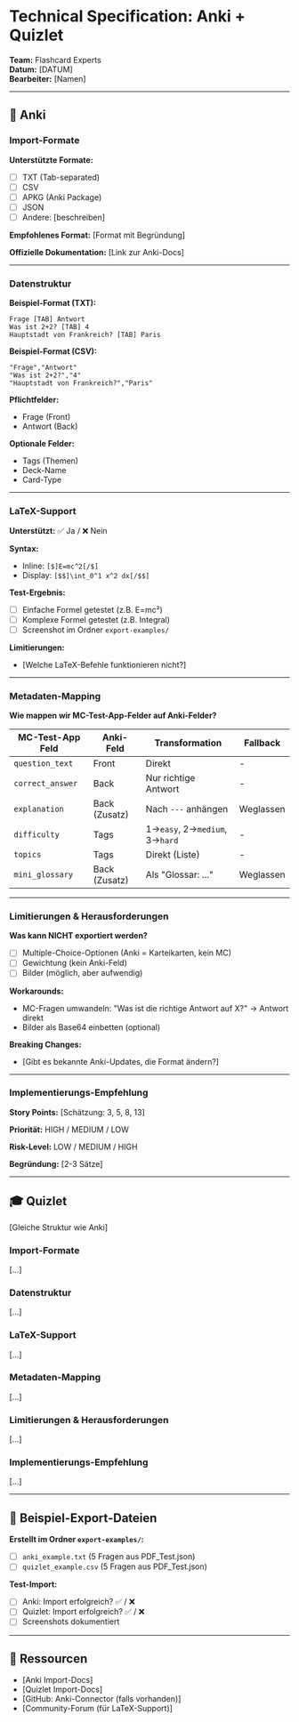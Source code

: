 # Technical Specification: Anki + Quizlet

**Team:** Flashcard Experts  
**Datum:** [DATUM]  
**Bearbeiter:** [Namen]

---

## 🎴 Anki

### Import-Formate

**Unterstützte Formate:**
- [ ] TXT (Tab-separated)
- [ ] CSV
- [ ] APKG (Anki Package)
- [ ] JSON
- [ ] Andere: [beschreiben]

**Empfohlenes Format:** [Format mit Begründung]

**Offizielle Dokumentation:** [Link zur Anki-Docs]

---

### Datenstruktur

**Beispiel-Format (TXT):**
```
Frage [TAB] Antwort
Was ist 2+2? [TAB] 4
Hauptstadt von Frankreich? [TAB] Paris
```

**Beispiel-Format (CSV):**
```csv
"Frage","Antwort"
"Was ist 2+2?","4"
"Hauptstadt von Frankreich?","Paris"
```

**Pflichtfelder:**
- Frage (Front)
- Antwort (Back)

**Optionale Felder:**
- Tags (Themen)
- Deck-Name
- Card-Type

---

### LaTeX-Support

**Unterstützt:** ✅ Ja / ❌ Nein

**Syntax:**
- Inline: `[$]E=mc^2[/$]`
- Display: `[$$]\int_0^1 x^2 dx[/$$]`

**Test-Ergebnis:**
- [ ] Einfache Formel getestet (z.B. E=mc²)
- [ ] Komplexe Formel getestet (z.B. Integral)
- [ ] Screenshot im Ordner `export-examples/`

**Limitierungen:**
- [Welche LaTeX-Befehle funktionieren nicht?]

---

### Metadaten-Mapping

**Wie mappen wir MC-Test-App-Felder auf Anki-Felder?**

| MC-Test-App Feld | Anki-Feld | Transformation | Fallback |
|------------------|-----------|----------------|----------|
| `question_text` | Front | Direkt | - |
| `correct_answer` | Back | Nur richtige Antwort | - |
| `explanation` | Back (Zusatz) | Nach `---` anhängen | Weglassen |
| `difficulty` | Tags | 1→`easy`, 2→`medium`, 3→`hard` | - |
| `topics` | Tags | Direkt (Liste) | - |
| `mini_glossary` | Back (Zusatz) | Als "Glossar: ..." | Weglassen |

---

### Limitierungen & Herausforderungen

**Was kann NICHT exportiert werden?**
- [ ] Multiple-Choice-Optionen (Anki = Karteikarten, kein MC)
- [ ] Gewichtung (kein Anki-Feld)
- [ ] Bilder (möglich, aber aufwendig)

**Workarounds:**
- MC-Fragen umwandeln: "Was ist die richtige Antwort auf X?" → Antwort direkt
- Bilder als Base64 einbetten (optional)

**Breaking Changes:**
- [Gibt es bekannte Anki-Updates, die Format ändern?]

---

### Implementierungs-Empfehlung

**Story Points:** [Schätzung: 3, 5, 8, 13]

**Priorität:** HIGH / MEDIUM / LOW

**Risk-Level:** LOW / MEDIUM / HIGH

**Begründung:** [2-3 Sätze]

---

## 🎓 Quizlet

[Gleiche Struktur wie Anki]

### Import-Formate
[...]

### Datenstruktur
[...]

### LaTeX-Support
[...]

### Metadaten-Mapping
[...]

### Limitierungen & Herausforderungen
[...]

### Implementierungs-Empfehlung
[...]

---

## 📂 Beispiel-Export-Dateien

**Erstellt im Ordner `export-examples/`:**
- [ ] `anki_example.txt` (5 Fragen aus PDF_Test.json)
- [ ] `quizlet_example.csv` (5 Fragen aus PDF_Test.json)

**Test-Import:**
- [ ] Anki: Import erfolgreich? ✅ / ❌
- [ ] Quizlet: Import erfolgreich? ✅ / ❌
- [ ] Screenshots dokumentiert

---

## 🔗 Ressourcen

- [Anki Import-Docs]
- [Quizlet Import-Docs]
- [GitHub: Anki-Connector (falls vorhanden)]
- [Community-Forum (für LaTeX-Support)]
